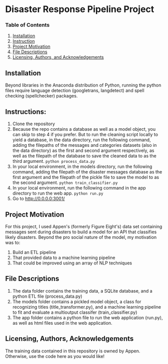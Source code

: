 # Disaster Response Pipeline Project

### Table of Contents

1. [Installation](#installation)
2. [Instruction](#instructions)
3. [Project Motivation](#motivation)
4. [File Descriptions](#files)
5. [Licensing, Authors, and Acknowledgements](#licensing)

## Installation <a name="installation"></a>

Beyond libraries in the Anaconda distribution of Python, running the python files require language detection  (googletrans, langdetect) and spell checking (spellchecker) packages.

## Instructions:

1. Clone the repository
2. Because the repo contains a database as well as a model object, you can skip to step 4 if you prefer. But to run the cleaning script locally to yield a database, in the data directory, run the following command, adding the filepaths of the messages and categories datasets (also in the data directory) as the first and second argument respectively, as well as the filepath of the database to save the cleaned data to as the third argument.
    `python process_data.py`
3. In your local environment, in the models directory,  run the following command, adding the filepath of the disaster messages database as the first argument and the filepath of the pickle file to save the model to as the second argument. 
    `python train_classifier.py`
4. In your local environment, run the following command in the app directory to run the web app.
    `python run.py`
4. Go to http://0.0.0.0:3001/

## Project Motivation<a name="motivation"></a>

For this project, I used Appen's (formerly Figure Eight's) data set containing messages sent during disasters to build a model for an API that classifies likely disasters. Beyond the pro social nature of the model, my motivation was to:

1. Build an ETL pipeline
2. That provided data to a machine learning pipeline
3. That could be improved using an array of NLP techniques

## File Descriptions <a name="files"></a>

1. The data folder contains the training data, a SQLite database, and a python ETL file (process_data.py)
2. The models folder contains a pickled model object, a class for recognizing titles (title_transformer.py), and a machine learning pipeline to fit and evaluate a multioutput classifer (train_classifier.py)
3. The app folder contains a python file to run the web application (run.py), as well as html files used in the web application.


## Licensing, Authors, Acknowledgements<a name="licensing"></a>

The training data contained in this repository is owned by Appen.  Otherwise, use the code here as you would like! 

